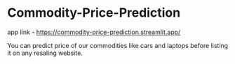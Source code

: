 # Commodity-Price-Prediction
app link - https://commodity-price-prediction.streamlit.app/

You can predict price of our commodities like cars and laptops before listing it on any resaling website.
